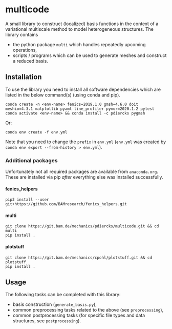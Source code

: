 # multicode

A small library to construct (localized) basis functions in the context of a variational multiscale method to model heterogeneous structures.
The library contains 
* the python package `multi` which handles repeatedly upcoming operations,
* scripts / programs which can be used to generate meshes and construct a reduced basis.

## Installation

To use the library you need to install all software dependencies which are listed in the below command(s) (using conda and pip).
```
conda create -n <env-name> fenics=2019.1.0 gmsh=4.6.0 doit meshio=4.3.1 matplotlib pyaml line_profiler pymor=2020.1.2 pytest
conda activate <env-name> && conda install -c pdiercks pygmsh
```
Or:
```
conda env create -f env.yml
```
Note that you need to change the `prefix` in `env.yml`
(`env.yml` was created by `conda env export --from-history > env.yml`).

### Additional packages

Unfortunately not all required packages are available from `anaconda.org`.
These are installed via pip *after* everything else was installed successfully.

#### fenics_helpers
```
pip3 install --user git+https://github.com/BAMresearch/fenics_helpers.git
```

#### multi
```
git clone https://git.bam.de/mechanics/pdiercks/multicode.git && cd multi
pip install .
```

#### plotstuff
```
git clone https://git.bam.de/mechanics/cpohl/plotstuff.git && cd plotstuff
pip install .
```

## Usage

The following tasks can be completed with this library:
* basis construction (`generate_basis.py`),
* common preprocessing tasks related to the above (see `preprocessing`), 
* common postprocessing tasks (for specific file types and data structures, see `postprocessing`).
